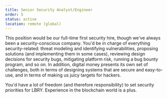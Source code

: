 ```yaml
---
title: Senior Security Analyst/Engineer
order: 5
status: active
location: remote (global)
---
```


This position would be our full-time first security hire, though we've always been a security-conscious company. 
You'd be in charge of everything security-related: threat modeling and identifying vulnerabilities, 
proposing solutions (and implementing them in some cases), reviewing design decisions for security 
bugs, mitigating platform risk, running a bug bounty program, and so on. In addition, digital money presents its own set of
challenges, both in terms of designing systems that are secure and easy-to-use, and in terms of
making us juicy targets for hackers.

You'd have a lot of freedom (and therefore responsibility) to set security priorities for LBRY. Experience in the blockchain
world is a plus.



